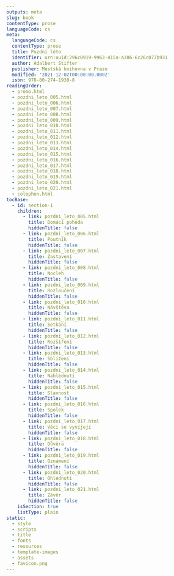 ```yaml
---
outputs: meta
slug: book
contentType: prose
languageCode: cs
meta:
  languageCode: cs
  contentType: prose
  title: Pozdní léto
  identifier: urn:uuid:296c0919-9963-415a-a386-6c26c077b931
  author: Adalbert Stifter
  publisher: Městská knihovna v Praze
  modified: '2021-12-02T00:00:00.000Z'
  isbn: 978-80-274-1938-8
readingOrder:
  - promo.html
  - pozdni_leto_005.html
  - pozdni_leto_006.html
  - pozdni_leto_007.html
  - pozdni_leto_008.html
  - pozdni_leto_009.html
  - pozdni_leto_010.html
  - pozdni_leto_011.html
  - pozdni_leto_012.html
  - pozdni_leto_013.html
  - pozdni_leto_014.html
  - pozdni_leto_015.html
  - pozdni_leto_016.html
  - pozdni_leto_017.html
  - pozdni_leto_018.html
  - pozdni_leto_019.html
  - pozdni_leto_020.html
  - pozdni_leto_021.html
  - colophon.html
tocBase:
  - id: section-1
    children:
      - link: pozdni_leto_005.html
        title: Domácí pohoda
        hiddenTitle: false
      - link: pozdni_leto_006.html
        title: Poutník
        hiddenTitle: false
      - link: pozdni_leto_007.html
        title: Zastavení
        hiddenTitle: false
      - link: pozdni_leto_008.html
        title: Nocleh
        hiddenTitle: false
      - link: pozdni_leto_009.html
        title: Rozloučení
        hiddenTitle: false
      - link: pozdni_leto_010.html
        title: Návštěva
        hiddenTitle: false
      - link: pozdni_leto_011.html
        title: Setkání
        hiddenTitle: false
      - link: pozdni_leto_012.html
        title: Rozšíření
        hiddenTitle: false
      - link: pozdni_leto_013.html
        title: Sblížení
        hiddenTitle: false
      - link: pozdni_leto_014.html
        title: Nahlédnutí
        hiddenTitle: false
      - link: pozdni_leto_015.html
        title: Slavnost
        hiddenTitle: false
      - link: pozdni_leto_016.html
        title: Spolek
        hiddenTitle: false
      - link: pozdni_leto_017.html
        title: Věci se vyvíjejí
        hiddenTitle: false
      - link: pozdni_leto_018.html
        title: Důvěra
        hiddenTitle: false
      - link: pozdni_leto_019.html
        title: Oznámení
        hiddenTitle: false
      - link: pozdni_leto_020.html
        title: Ohlédnutí
        hiddenTitle: false
      - link: pozdni_leto_021.html
        title: Závěr
        hiddenTitle: false
    isSection: true
    listType: plain
static:
  - style
  - scripts
  - title
  - fonts
  - resources
  - template-images
  - assets
  - favicon.png
---
```

